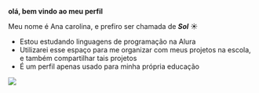 **olá, bem vindo ao meu perfil**

Meu nome é Ana carolina, e prefiro ser chamada de **_Sol_** ☀️

- Estou estudando linguagens de programação na Alura
- Utilizarei esse espaço para me organizar com meus projetos na escola, e também compartilhar tais projetos
- É um perfil apenas usado para minha própria educação
  
![](https://media1.tenor.com/m/uxAM504NhfgAAAAC/mylittlefictive.gif)

